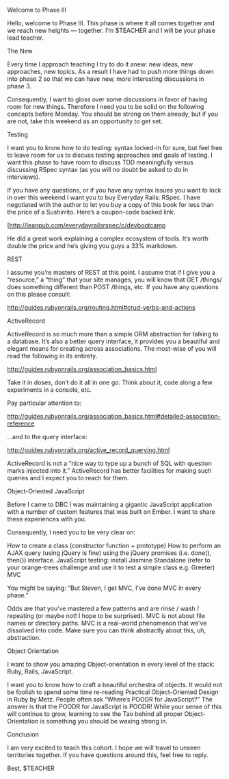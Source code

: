Welcome to Phase III

Hello, welcome to Phase III. This phase is where it all comes together and we
reach new heights — together. I’m $TEACHER and I will be your phase lead teacher.

The New

Every time I approach teaching I try to do it anew: new ideas, new approaches,
new topics. As a result I have had to push more things down into phase 2
so that we can have new, more interesting discussions in phase 3.

Consequently, I want to gloss over some discussions in favor of having room for
new things. Therefore I need you to be solid on the following concepts before
Monday. You should be strong on them already, but if you are not, take this
weekend as an opportunity to get set.

Testing

I want you to know how to do testing: syntax locked-in for sure, but feel free
to leave room for us to discuss testing approaches and goals of testing. I want
this phase to have room to discuss TDD meaningfully versus discussing RSpec
syntax (as you will no doubt be asked to do in interviews).

If you have any questions, or if you have any syntax issues you want to lock in
over this weekend I want you to buy Everyday Rails: RSpec.  I have negotiated
with the author to let you buy a copy of this book for less than the price of a
Sushirrito. Here’s a coupon-code backed link:

[http://leanpub.com/everydayrailsrspec/c/devbootcamp

He did a great work explaining a complex ecosystem of tools. It’s worth double
the price and he’s giving you guys a 33% markdown.

REST

I assume you’re masters of REST at this point. I assume that if I give you a
“resource,” a “thing” that your site manages, you will know that GET /things/
does something different than POST /things, etc. If you have any questions
on this please consult:

http://guides.rubyonrails.org/routing.html#crud-verbs-and-actions

ActiveRecord

ActiveRecord is so much more than a simple ORM abstraction for talking to a
database. It’s also a better query interface, it provides you a beautiful
and elegant means for creating across associations. The most-wise of you will
read the following in its entirety.

http://guides.rubyonrails.org/association_basics.html

Take it in doses, don’t do it all in one go. Think about it, code along a few
experiments in a console, etc.

Pay particular attention to:

http://guides.rubyonrails.org/association_basics.html#detailed-association-reference

…and to the query interface:

http://guides.rubyonrails.org/active_record_querying.html

ActiveRecord is not a “nice way to type up a bunch of SQL with question marks
injected into it.” ActiveRecord has better facilities for making such queries
and I expect you to reach for them.

Object-Oriented JavaScript

Before I came to DBC I was maintaining a gigantic JavaScript application with a number of custom features that was built on Ember. I want to share these experiences with you.

Consequently, I need you to be very clear on:

How to create a class (constructor function + prototype)
How to perform an AJAX query (using jQuery is fine) using the jQuery
promises (i.e. done(), then()) interface.
JavaScript testing: install Jasmine Standalone (refer to your orange-trees
challenge and use it to test a simple class e.g. Greeter)
MVC

You might be saying: “But Steven, I get MVC, I’ve done MVC in every phase.”

Odds are that you’ve mastered a few patterns and are rinse / wash / repeating
(or maybe not! I hope to be surprised). MVC is not about file names or
directory paths. MVC is a real-world phenomenon that we’ve dissolved into
code. Make sure you can think abstractly about this, uh, abstraction.

Object Orientation

I want to show you amazing Object-orientation in every level of the stack:
Ruby, Rails, JavaScript.

I want you to know how to craft a beautiful orchestra of objects. It would not
be foolish to spend some time re-reading Practical Object-Oriented Design in
Ruby by Metz. People often ask “Where’s POODR for JavaScript?” The answer is
that the POODR for JavaScript is POODR! While your sense of this will continue
to grow, learning to see the Tao behind all proper Object-Orientation is
something you should be waxing strong in.

Conclusion

I am very excited to teach this cohort. I hope we will travel to unseen
territories together.  If you have questions around this, feel free to reply.

Best, $TEACHER
